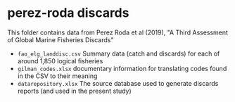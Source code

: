 # perez-roda discards
This folder contains data from Perez Roda et al (2019), "A Third Assessment of Global Marine Fisheries Discards"

 - `fao_elg_landdisc.csv` Summary data (catch and discards) for each of around 1,850 logical fisheries
 - `gilman_codes.xlsx` documentary information for translating codes found in the CSV to their meaning
 - `datarepository.xlsx` The source database used to generate discards reports (and used in the present study)
